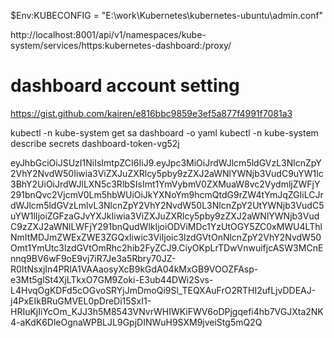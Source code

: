 $Env:KUBECONFIG = "E:\work\Kubernetes\kubernetes-ubuntu\admin.conf"

http://localhost:8001/api/v1/namespaces/kube-system/services/https:kubernetes-dashboard:/proxy/

# dashboard account setting
https://gist.github.com/kairen/e816bbc9859e3ef5a877f4991f7081a3

kubectl -n kube-system get sa dashboard -o yaml
kubectl -n kube-system describe secrets dashboard-token-vg52j


eyJhbGciOiJSUzI1NiIsImtpZCI6IiJ9.eyJpc3MiOiJrdWJlcm5ldGVzL3NlcnZpY2VhY2NvdW50Iiwia3ViZXJuZXRlcy5pby9zZXJ2aWNlYWNjb3VudC9uYW1lc3BhY2UiOiJrdWJlLXN5c3RlbSIsImt1YmVybmV0ZXMuaW8vc2VydmljZWFjY291bnQvc2VjcmV0Lm5hbWUiOiJkYXNoYm9hcmQtdG9rZW4tYmJqZGIiLCJrdWJlcm5ldGVzLmlvL3NlcnZpY2VhY2NvdW50L3NlcnZpY2UtYWNjb3VudC5uYW1lIjoiZGFzaGJvYXJkIiwia3ViZXJuZXRlcy5pby9zZXJ2aWNlYWNjb3VudC9zZXJ2aWNlLWFjY291bnQudWlkIjoiODViMDc1YzUtOGY5ZC0xMWU4LThlNmItMDJmZWExZWE3ZGQxIiwic3ViIjoic3lzdGVtOnNlcnZpY2VhY2NvdW50Omt1YmUtc3lzdGVtOmRhc2hib2FyZCJ9.CiyOKpLrTDwVnwuifjcASW3MCnEnnq9BV6wF9oE9vj7iR7Je3a5Rbry70JZ-R0ItNsxjIn4PRlA1VAAaosyXcB9kGdA04kMxGB9VOOZFAsp-e3Mt5glSt4XjLTkxO7GM9Zoki-E3ub44DWi2Svs-L4HvqOgKDFd5cOGvoSRYjJmDmoQi9Sl_TEQXAuFrO2RTHI2ufLjvDDEAJ-j4PxEIkBRuGMVEL0pDreDi15SxI1-HRIuKjIiYcOm_KJJ3h5M8543VNvrWHIWKiFWV6oDPjgqefi4hb7VGJXta2NK4-aKdK6DleOgnaWPBLJL9GpjDINWuH9SXM9jveiStg5mQ2Q